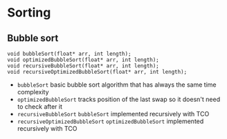 # Sorting

## Bubble sort
```[C]
void bubbleSort(float* arr, int length);
void optimizedBubbleSort(float* arr, int length);
void recursiveBubbleSort(float* arr, int length);
void recursiveOptimizedBubbleSort(float* arr, int length);
```

- `bubbleSort` basic bubble sort algorithm that has always the same time complexity
- `optimizedBubbleSort` tracks position of the last swap so it doesn't need to check after it
- `recursiveBubbleSort` `bubbleSort` implemented recursively with TCO
- `recursiveOptimizedBubbleSort` `optimizedBubbleSort` implemented recursively with TCO